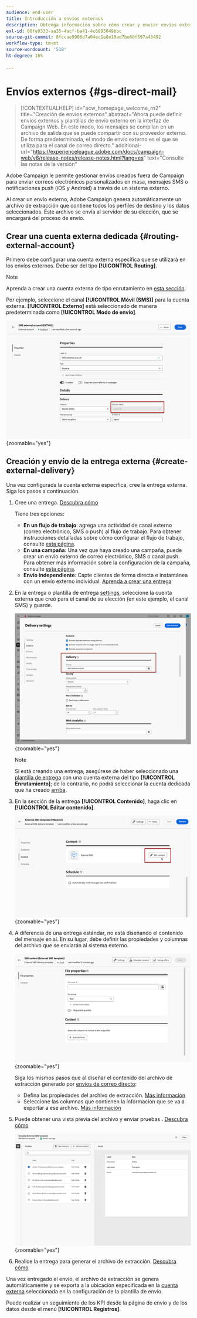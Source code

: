 ```yaml
---
audience: end-user
title: Introducción a envíos externos
description: Obtenga información sobre cómo crear y enviar envíos externos con Adobe Campaign Web
exl-id: 08fe9333-aa35-4acf-ba41-4c6895049bbc
source-git-commit: 8fccae9906d7a04ec1e8e10ad7be60f597a43492
workflow-type: tm+mt
source-wordcount: '518'
ht-degree: 16%

---
```


# Envíos externos {#gs-direct-mail}

>[!CONTEXTUALHELP]
>id="acw_homepage_welcome_rn2"
>title="Creación de envíos externos"
>abstract="Ahora puede definir envíos externos y plantillas de envío externo en la interfaz de Campaign Web. En este modo, los mensajes se compilan en un archivo de salida que se puede compartir con su proveedor externo. De forma predeterminada, el modo de envío externo es el que se utiliza para el canal de correo directo."
>additional-url="https://experienceleague.adobe.com/docs/campaign-web/v8/release-notes/release-notes.html?lang=es" text="Consulte las notas de la versión"


Adobe Campaign le permite gestionar envíos creados fuera de Campaign para enviar correos electrónicos personalizados en masa, mensajes SMS o notificaciones push (iOS y Android) a través de un sistema externo.

<!--The supported channels are Email, Mobile (SMS), and Push (iOs and Android).-->

Al crear un envío externo, Adobe Campaign genera automáticamente un archivo de extracción que contiene todos los perfiles de destino y los datos seleccionados. Este archivo se envía al servidor de su elección, que se encargará del proceso de envío.

## Crear una cuenta externa dedicada {#routing-external-account}

Primero debe configurar una cuenta externa específica que se utilizará en los envíos externos. Debe ser del tipo **[!UICONTROL Routing]**.

>[!NOTE]
>
>Aprenda a crear una cuenta externa de tipo enrutamiento en [esta sección](../administration/external-account.md#routing).

Por ejemplo, seleccione el canal **[!UICONTROL Móvil (SMS)]** para la cuenta externa. **[!UICONTROL Externo]** está seleccionado de manera predeterminada como **[!UICONTROL Modo de envío]**.

![](../administration/assets/external-account-delivery-mode.png){zoomable="yes"}

## Creación y envío de la entrega externa {#create-external-delivery}

Una vez configurada la cuenta externa específica, cree la entrega externa. Siga los pasos a continuación.

1. Cree una entrega. [Descubra cómo](create-deliveries.md)

   Tiene tres opciones:

   * **En un flujo de trabajo**: agrega una actividad de canal externo (correo electrónico, SMS o push) al flujo de trabajo. Para obtener instrucciones detalladas sobre cómo configurar el flujo de trabajo, consulte [esta página](../workflows/gs-workflow-creation.md).
   * **En una campaña**: Una vez que haya creado una campaña, puede crear un envío externo de correo electrónico, SMS o canal push. Para obtener más información sobre la configuración de la campaña, consulte [esta página](../campaigns/gs-campaigns.md).
   * **Envío independiente**: Capte clientes de forma directa e instantánea con un envío externo individual. [Aprenda a crear una entrega](../msg/gs-deliveries.md)

1. En la entrega o plantilla de entrega [settings](../advanced-settings/delivery-settings.md), seleccione la cuenta externa que creó para el canal de su elección (en este ejemplo, el canal SMS) y guarde.

   ![](assets/external-delivery-routing.png){zoomable="yes"}

   >[!NOTE]
   >
   >Si está creando una entrega, asegúrese de haber seleccionado una [plantilla de entrega](delivery-template.md) con una cuenta externa del tipo **[!UICONTROL Enrutamiento]**; de lo contrario, no podrá seleccionar la cuenta dedicada que ha creado [arriba](#routing-external-account).

1. En la sección de la entrega **[!UICONTROL Contenido]**, haga clic en **[!UICONTROL Editar contenido]**.

   ![](assets/external-delivery-edit-content.png){zoomable="yes"}

1. A diferencia de una entrega estándar, no está diseñando el contenido del mensaje en sí. En su lugar, debe definir las propiedades y columnas del archivo que se enviarán al sistema externo.

   ![](assets/external-delivery-file-properties.png){zoomable="yes"}

   Siga los mismos pasos que al diseñar el contenido del archivo de extracción generado por [envíos de correo directo](../direct-mail/content-direct-mail.md):

   * Defina las propiedades del archivo de extracción. [Más información](../direct-mail/content-direct-mail.md#properties)
   * Seleccione las columnas que contienen la información que se va a exportar a ese archivo. [Más información](../direct-mail/content-direct-mail.md#content)

1. Puede obtener una vista previa del archivo y enviar pruebas <!--not in UI right now - to check-->. [Descubra cómo](../direct-mail/send-direct-mail.md#preview-dm)

   ![](assets/external-delivery-simulate.png){zoomable="yes"}

1. Realice la entrega para generar el archivo de extracción. [Descubra cómo](../direct-mail/send-direct-mail.md#send-dm)

Una vez entregado el envío, el archivo de extracción se genera automáticamente y se exporta a la ubicación especificada en la [cuenta externa](../administration/external-account.md#create-ext-account) seleccionada en la configuración de la plantilla de envío.

Puede realizar un seguimiento de los KPI desde la página de envío y de los datos desde el menú **[!UICONTROL Registros]**.
